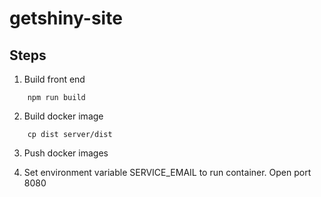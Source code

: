 # getshiny-site

## Steps
1. Build front end

```
    npm run build
```

2. Build docker image

```
    cp dist server/dist
```

3. Push docker images

4. Set environment variable SERVICE_EMAIL to run container. Open port 8080


